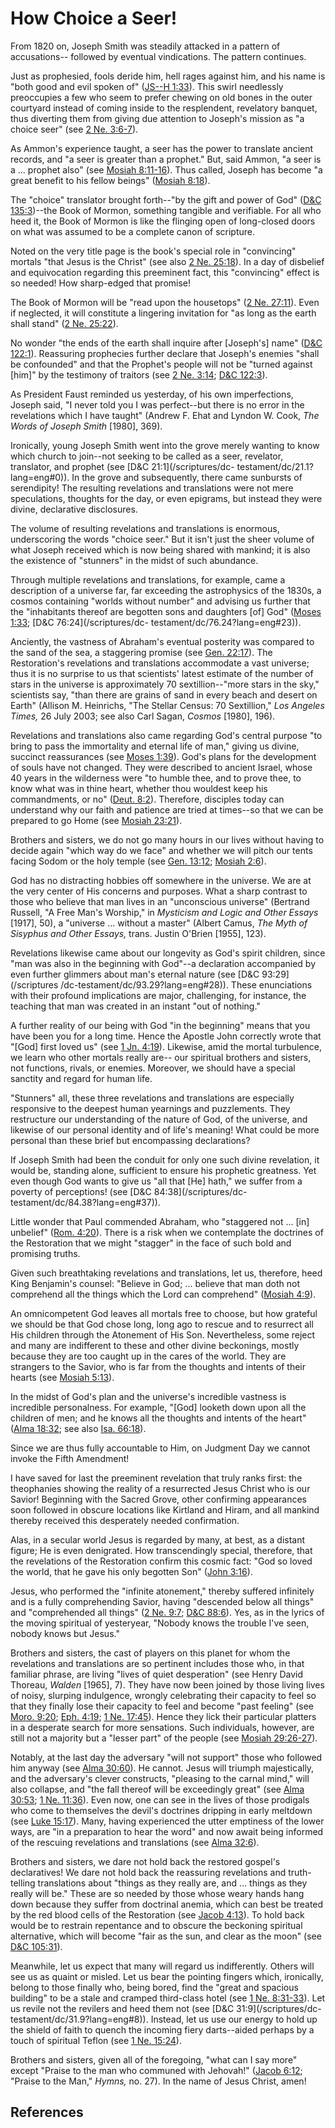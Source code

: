 # How Choice a Seer!

From 1820 on, Joseph Smith was steadily attacked in a pattern of accusations--
followed by eventual vindications. The pattern continues.

Just as prophesied, fools deride him, hell rages against him, and his name is
"both good and evil spoken of" ([JS--H
1:33](/scriptures/pgp/js-h/1.33?lang=eng#32)). This swirl needlessly
preoccupies a few who seem to prefer chewing on old bones in the outer
courtyard instead of coming inside to the resplendent, revelatory banquet,
thus diverting them from giving due attention to Joseph's mission as "a choice
seer" (see [2 Ne. 3:6-7](/scriptures/bofm/2-ne/3.6-7?lang=eng#5)).

As Ammon's experience taught, a seer has the power to translate ancient
records, and "a seer is greater than a prophet." But, said Ammon, "a seer is a
... prophet also" (see [Mosiah
8:11-16](/scriptures/bofm/mosiah/8.11-16?lang=eng#10)). Thus called, Joseph
has become "a great benefit to his fellow beings" ([Mosiah
8:18](/scriptures/bofm/mosiah/8.18?lang=eng#17)).

The "choice" translator brought forth--"by the gift and power of God"
([D&amp;C 135:3](/scriptures/dc-testament/dc/135.3?lang=eng#2))--the Book of
Mormon, something tangible and verifiable. For all who heed it, the Book of
Mormon is like the flinging open of long-closed doors on what was assumed to
be a complete canon of scripture.

Noted on the very title page is the book's special role in "convincing"
mortals "that Jesus is the Christ" (see also [2 Ne.
25:18](/scriptures/bofm/2-ne/25.18?lang=eng#17)). In a day of disbelief and
equivocation regarding this preeminent fact, this "convincing" effect is so
needed! How sharp-edged that promise!

The Book of Mormon will be "read upon the housetops" ([2 Ne.
27:11](/scriptures/bofm/2-ne/27.11?lang=eng#10)). Even if neglected, it will
constitute a lingering invitation for "as long as the earth shall stand" ([2
Ne. 25:22](/scriptures/bofm/2-ne/25.22?lang=eng#21)).

No wonder "the ends of the earth shall inquire after [Joseph's] name"
([D&amp;C 122:1](/scriptures/dc-testament/dc/122.1?lang=eng#0)). Reassuring
prophecies further declare that Joseph's enemies "shall be confounded" and
that the Prophet's people will not be "turned against [him]" by the testimony
of traitors (see [2 Ne. 3:14](/scriptures/bofm/2-ne/3.14?lang=eng#13);
[D&amp;C 122:3](/scriptures/dc-testament/dc/122.3?lang=eng#2)).

As President Faust reminded us yesterday, of his own imperfections, Joseph
said, "I never told you I was perfect--but there is no error in the
revelations which I have taught" (Andrew F. Ehat and Lyndon W. Cook, _The
Words of Joseph Smith_ [1980], 369).

Ironically, young Joseph Smith went into the grove merely wanting to know
which church to join--not seeking to be called as a seer, revelator,
translator, and prophet (see [D&amp;C 21:1](/scriptures/dc-
testament/dc/21.1?lang=eng#0)). In the grove and subsequently, there came
sunbursts of serendipity! The resulting revelations and translations were not
mere speculations, thoughts for the day, or even epigrams, but instead they
were divine, declarative disclosures.

The volume of resulting revelations and translations is enormous, underscoring
the words "choice seer." But it isn't just the sheer volume of what Joseph
received which is now being shared with mankind; it is also the existence of
"stunners" in the midst of such abundance.

Through multiple revelations and translations, for example, came a description
of a universe far, far exceeding the astrophysics of the 1830s, a cosmos
containing "worlds without number" and advising us further that the
"inhabitants thereof are begotten sons and daughters [of] God" ([Moses
1:33](/scriptures/pgp/moses/1.33?lang=eng#32); [D&amp;C 76:24](/scriptures/dc-
testament/dc/76.24?lang=eng#23)).

Anciently, the vastness of Abraham's eventual posterity was compared to the
sand of the sea, a staggering promise (see [Gen.
22:17](/scriptures/ot/gen/22.17?lang=eng#16)). The Restoration's revelations
and translations accommodate a vast universe; thus it is no surprise to us
that scientists' latest estimate of the number of stars in the universe is
approximately 70 sextillion--"more stars in the sky," scientists say, "than
there are grains of sand in every beach and desert on Earth" (Allison M.
Heinrichs, "The Stellar Census: 70 Sextillion," _Los Angeles Times,_ 26 July
2003; see also Carl Sagan, _Cosmos_ [1980], 196).

Revelations and translations also came regarding God's central purpose "to
bring to pass the immortality and eternal life of man," giving us divine,
succinct reassurances (see [Moses
1:39](/scriptures/pgp/moses/1.39?lang=eng#38)). God's plans for the
development of souls have not changed. They were described to ancient Israel,
whose 40 years in the wilderness were "to humble thee, and to prove thee, to
know what was in thine heart, whether thou wouldest keep his commandments, or
no" ([Deut. 8:2](/scriptures/ot/deut/8.2?lang=eng#1)). Therefore, disciples
today can understand why our faith and patience are tried at times--so that we
can be prepared to go Home (see [Mosiah
23:21](/scriptures/bofm/mosiah/23.21?lang=eng#20)).

Brothers and sisters, we do not go many hours in our lives without having to
decide again "which way do we face" and whether we will pitch our tents facing
Sodom or the holy temple (see [Gen.
13:12](/scriptures/ot/gen/13.12?lang=eng#11); [Mosiah
2:6](/scriptures/bofm/mosiah/2.6?lang=eng#5)).

God has no distracting hobbies off somewhere in the universe. We are at the
very center of His concerns and purposes. What a sharp contrast to those who
believe that man lives in an "unconscious universe" (Bertrand Russell, "A Free
Man's Worship," in _Mysticism and Logic and Other Essays_ [1917], 50), a
"universe ... without a master" (Albert Camus, _The Myth of Sisyphus and Other
Essays,_ trans. Justin O'Brien [1955], 123).

Revelations likewise came about our longevity as God's spirit children, since
"man was also in the beginning with God"--a declaration accompanied by even
further glimmers about man's eternal nature (see [D&amp;C 93:29](/scriptures
/dc-testament/dc/93.29?lang=eng#28)). These enunciations with their profound
implications are major, challenging, for instance, the teaching that man was
created in an instant "out of nothing."

A further reality of our being with God "in the beginning" means that you have
been you for a long time. Hence the Apostle John correctly wrote that "[God]
first loved us" (see [1 Jn. 4:19](/scriptures/nt/1-jn/4.19?lang=eng#18)).
Likewise, amid the mortal turbulence, we learn who other mortals really are--
our spiritual brothers and sisters, not functions, rivals, or enemies.
Moreover, we should have a special sanctity and regard for human life.

"Stunners" all, these three revelations and translations are especially
responsive to the deepest human yearnings and puzzlements. They restructure
our understanding of the nature of God, of the universe, and likewise of our
personal identity and of life's meaning! What could be more personal than
these brief but encompassing declarations?

If Joseph Smith had been the conduit for only one such divine revelation, it
would be, standing alone, sufficient to ensure his prophetic greatness. Yet
even though God wants to give us "all that [He] hath," we suffer from a
poverty of perceptions! (see [D&amp;C 84:38](/scriptures/dc-
testament/dc/84.38?lang=eng#37)).

Little wonder that Paul commended Abraham, who "staggered not ... [in] unbelief"
([Rom. 4:20](/scriptures/nt/rom/4.20?lang=eng#19)). There is a risk when we
contemplate the doctrines of the Restoration that we might "stagger" in the
face of such bold and promising truths.

Given such breathtaking revelations and translations, let us, therefore, heed
King Benjamin's counsel: "Believe in God; ... believe that man doth not
comprehend all the things which the Lord can comprehend" ([Mosiah
4:9](/scriptures/bofm/mosiah/4.9?lang=eng#8)).

An omnicompetent God leaves all mortals free to choose, but how grateful we
should be that God chose long, long ago to rescue and to resurrect all His
children through the Atonement of His Son. Nevertheless, some reject and many
are indifferent to these and other divine beckonings, mostly because they are
too caught up in the cares of the world. They are strangers to the Savior, who
is far from the thoughts and intents of their hearts (see [Mosiah
5:13](/scriptures/bofm/mosiah/5.13?lang=eng#12)).

In the midst of God's plan and the universe's incredible vastness is
incredible personalness. For example, "[God] looketh down upon all the
children of men; and he knows all the thoughts and intents of the heart"
([Alma 18:32](/scriptures/bofm/alma/18.32?lang=eng#31); see also [Isa.
66:18](/scriptures/ot/isa/66.18?lang=eng#17)).

Since we are thus fully accountable to Him, on Judgment Day we cannot invoke
the Fifth Amendment!

I have saved for last the preeminent revelation that truly ranks first: the
theophanies showing the reality of a resurrected Jesus Christ who is our
Savior! Beginning with the Sacred Grove, other confirming appearances soon
followed in obscure locations like Kirtland and Hiram, and all mankind thereby
received this desperately needed confirmation.

Alas, in a secular world Jesus is regarded by many, at best, as a distant
figure; He is even denigrated. How transcendingly special, therefore, that the
revelations of the Restoration confirm this cosmic fact: "God so loved the
world, that he gave his only begotten Son" ([John
3:16](/scriptures/nt/john/3.16?lang=eng#15)).

Jesus, who performed the "infinite atonement," thereby suffered infinitely and
is a fully comprehending Savior, having "descended below all things" and
"comprehended all things" ([2 Ne. 9:7](/scriptures/bofm/2-ne/9.7?lang=eng#6);
[D&amp;C 88:6](/scriptures/dc-testament/dc/88.6?lang=eng#5)). Yes, as in the
lyrics of the moving spiritual of yesteryear, "Nobody knows the trouble I've
seen, nobody knows but Jesus."

Brothers and sisters, the cast of players on this planet for whom the
revelations and translations are so pertinent includes those who, in that
familiar phrase, are living "lives of quiet desperation" (see Henry David
Thoreau, _Walden_ [1965], 7). They have now been joined by those living lives
of noisy, slurping indulgence, wrongly celebrating their capacity to feel so
that they finally lose their capacity to feel and become "past feeling" (see
[Moro. 9:20](/scriptures/bofm/moro/9.20?lang=eng#19); [Eph.
4:19](/scriptures/nt/eph/4.19?lang=eng#18); [1 Ne.
17:45](/scriptures/bofm/1-ne/17.45?lang=eng#44)). Hence they lick their
particular platters in a desperate search for more sensations. Such
individuals, however, are still not a majority but a "lesser part" of the
people (see [Mosiah 29:26-27](/scriptures/bofm/mosiah/29.26-27?lang=eng#25)).

Notably, at the last day the adversary "will not support" those who followed
him anyway (see [Alma 30:60](/scriptures/bofm/alma/30.60?lang=eng#59)). He
cannot. Jesus will triumph majestically, and the adversary's clever
constructs, "pleasing to the carnal mind," will also collapse, and "the fall
thereof will be exceedingly great" (see [Alma
30:53](/scriptures/bofm/alma/30.53?lang=eng#52); [1 Ne.
11:36](/scriptures/bofm/1-ne/11.36?lang=eng#35)). Even now, one can see in the
lives of those prodigals who come to themselves the devil's doctrines dripping
in early meltdown (see [Luke 15:17](/scriptures/nt/luke/15.17?lang=eng#16)).
Many, having experienced the utter emptiness of the lower ways, are "in a
preparation to hear the word" and now await being informed of the rescuing
revelations and translations (see [Alma
32:6](/scriptures/bofm/alma/32.6?lang=eng#5)).

Brothers and sisters, we dare not hold back the restored gospel's
declaratives! We dare not hold back the reassuring revelations and truth-
telling translations about "things as they really are, and ... things as they
really will be." These are so needed by those whose weary hands hang down
because they suffer from doctrinal anemia, which can best be treated by the
red blood cells of the Restoration (see [Jacob
4:13](/scriptures/bofm/jacob/4.13?lang=eng#12)). To hold back would be to
restrain repentance and to obscure the beckoning spiritual alternative, which
will become "fair as the sun, and clear as the moon" (see [D&amp;C
105:31](/scriptures/dc-testament/dc/105.31?lang=eng#30)).

Meanwhile, let us expect that many will regard us indifferently. Others will
see us as quaint or misled. Let us bear the pointing fingers which,
ironically, belong to those finally who, being bored, find the "great and
spacious building" to be a stale and cramped third-class hotel (see [1 Ne.
8:31-33](/scriptures/bofm/1-ne/8.31-33?lang=eng#30)). Let us revile not the
revilers and heed them not (see [D&amp;C 31:9](/scriptures/dc-
testament/dc/31.9?lang=eng#8)). Instead, let us use our energy to hold up the
shield of faith to quench the incoming fiery darts--aided perhaps by a touch
of spiritual Teflon (see [1 Ne.
15:24](/scriptures/bofm/1-ne/15.24?lang=eng#23)).

Brothers and sisters, given all of the foregoing, "what can I say more" except
"Praise to the man who communed with Jehovah!" ([Jacob
6:12](/scriptures/bofm/jacob/6.12?lang=eng#11); "Praise to the Man," _Hymns,_
no. 27). In the name of Jesus Christ, amen!

## References

